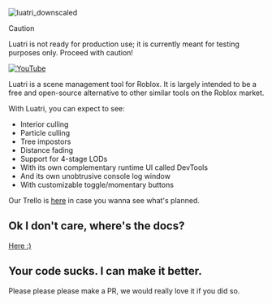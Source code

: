 ![luatri_downscaled](https://github.com/user-attachments/assets/813d0288-dffb-41a6-9bae-f434efaa0d72)

> [!CAUTION]
> Luatri is not ready for production use; it is currently meant for testing purposes only. Proceed with caution!

[![YouTube](http://i.ytimg.com/vi/vnCQPsnyepw/hqdefault.jpg)](https://www.youtube.com/watch?v=vnCQPsnyepw)

Luatri is a scene management tool for Roblox. It is largely intended to be a free and open-source alternative to other similar tools on the Roblox market.

With Luatri, you can expect to see:

- Interior culling
- Particle culling
- Tree impostors
- Distance fading
- Support for 4-stage LODs
- With its own complementary runtime UI called DevTools
- And its own unobtrusive console log window
- With customizable toggle/momentary buttons

Our Trello is [here](https://trello.com/b/Yaz2aodH/vistools) in case you wanna see what's planned.

## Ok I don't care, where's the docs?

[Here :)](https://opticworks.github.io/)

## Your code sucks. I can make it better.

Please please please make a PR, we would really love it if you did so.

